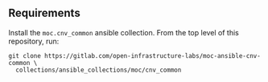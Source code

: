 ## Requirements

Install the `moc.cnv_common` ansible collection. From the top level of this
repository, run:

```
git clone https://gitlab.com/open-infrastructure-labs/moc-ansible-cnv-common \
  collections/ansible_collections/moc/cnv_common
```

